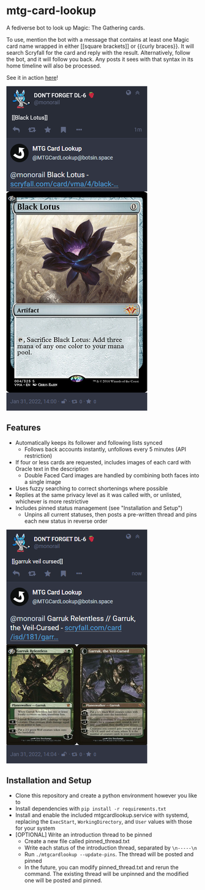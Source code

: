 # mtg-card-lookup

A fediverse bot to look up Magic: The Gathering cards.

To use, mention the bot with a message that contains at least one Magic card name wrapped in either [[square brackets]] or {{curly braces}}. It will search Scryfall for the card and reply with the result. Alternatively, follow the bot, and it will follow you back. Any posts it sees with that syntax in its home timeline will also be processed.

See it in action [here](https://botsin.space/@mtgcardlookup)!

![](example-lotus.png)

## Features

- Automatically keeps its follower and following lists synced
    - Follows back accounts instantly, unfollows every 5 minutes (API restriction)
- If four or less cards are requested, includes images of each card with Oracle text in the description
    - Double Faced Card images are handled by combining both faces into a single image
- Uses fuzzy searching to correct shortenings where possible
- Replies at the same privacy level as it was called with, or unlisted, whichever is more restrictive
- Includes pinned status management (see "Installation and Setup")
    - Unpins all current statuses, then posts a pre-written thread and pins each new status in reverse order

![](example-garruk.png)

## Installation and Setup

- Clone this repository and create a python environment however you like to
- Install dependencies with `pip install -r requirements.txt`
- Install and enable the included mtgcardlookup.service with systemd, replacing the `ExecStart`, `WorkingDirectory`, and `User` values with those for your system
- [OPTIONAL] Write an introduction thread to be pinned
    - Create a new file called pinned_thread.txt
    - Write each status of the introduction thread, separated by `\n-----\n`
    - Run `./mtgcardlookup --update-pins`. The thread will be posted and pinned
    - In the future, you can modify pinned_thread.txt and rerun the command. The existing thread will be unpinned and the modified one will be posted and pinned.